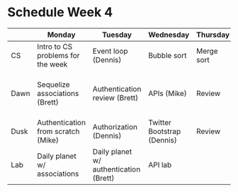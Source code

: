 # Schedule Week 4

|      | Monday | Tuesday | Wednesday | Thursday | Friday |
|------|------|-------|--------|---------|-------|
| CS   | Intro to CS problems for the week | Event loop (Dennis) | Bubble sort | Merge sort | Quick sort  |
| Dawn | Sequelize associations (Brett) | Authentication review (Brett) | APIs (Mike) | Review | Wireframing & Trello, project intro (Dennis et al) |
| Dusk | Authentication from scratch (Mike) | Authorization (Dennis) | Twitter Bootstrap (Dennis) | Review | Project start |
| Lab  | Daily planet w/ associations | Daily planet w/ authentication (Brett) | API lab |  |  |
